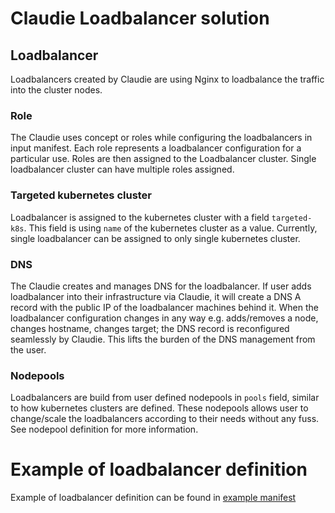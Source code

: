# Claudie Loadbalancer solution

## Loadbalancer

Loadbalancers created by Claudie are using Nginx to loadbalance the traffic into the cluster nodes. 

### Role 

The Claudie uses concept or roles while configuring the loadbalancers in input manifest. Each role represents a loadbalancer configuration for a particular use. Roles are then assigned to the Loadbalancer cluster. Single loadbalancer cluster can have multiple roles assigned.

### Targeted kubernetes cluster

Loadbalancer is assigned to the kubernetes cluster with a field `targeted-k8s`. This field is using `name` of the kubernetes cluster as a value. Currently, single loadbalancer can be assigned to only single kubernetes cluster.

### DNS

The Claudie creates and manages DNS for the loadbalancer. If user adds loadbalancer into their infrastructure via Claudie, it will create a DNS A record with the public IP of the loadbalancer machines behind it. When the loadbalancer configuration changes in any way e.g. adds/removes a node, changes hostname, changes target; the DNS record is reconfigured seamlessly by Claudie. This lifts the burden of the DNS management from the user. 

### Nodepools

Loadbalancers are build from user defined nodepools in `pools` field, similar to how kubernetes clusters are defined. These nodepools allows user to change/scale the loadbalancers according to their needs without any fuss. See nodepool definition for more information.

# Example of loadbalancer definition
Example of loadbalancer definition can be found in [example manifest](../input-manifest/example.yaml)
